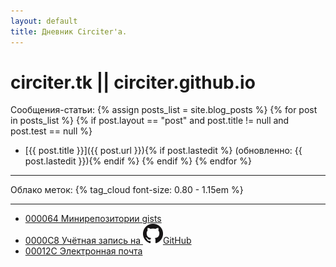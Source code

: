 ```yaml
---
layout: default
title: Дневник Circiter'а.
---
```


# circiter.tk || circiter.github.io

Сообщения-статьи:
{% assign posts_list = site.blog_posts %}
{% for post in posts_list %}
    {% if post.layout == "post" and post.title != null and post.test == null %}
* [{{ post.title }}]({{ post.url }}){% if post.lastedit %}&nbsp;(обновленно: {{ post.lastedit }}){% endif %}
    {% endif %}
{% endfor %}

-----------

Облако меток: {% tag_cloud font-size: 0.80 - 1.15em %}

----------

- [000064 Минирепозитории gists](https://gist.github.com/Circiter/)
- [0000C8 Учётная запись на <span class="inline">![](/public/images/github-mark.png)</span>GitHub](https://github.com/Circiter)
- [00012C Электронная почта](mailto:xcirciter@gmail.com)
